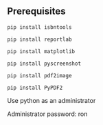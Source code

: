 ## Prerequisites

`pip install isbntools `

`pip install reportlab`

`pip install matplotlib`

`pip install pyscreenshot`

`pip install pdf2image`

`pip install PyPDF2`



Use python as an administrator




Administrator password: ron
